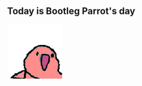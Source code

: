 <h2>Today is Bootleg Parrot's day</h2><img src="https://raw.githubusercontent.com/jmhobbs/cultofthepartyparrot.com/master/parrots/hd/bootlegparrot.gif" />